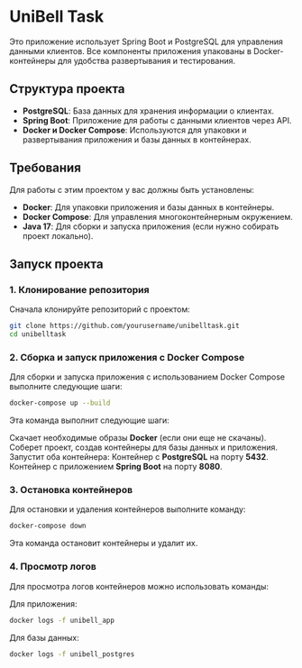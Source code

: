 # UniBell Task

Это приложение использует Spring Boot и PostgreSQL для управления данными клиентов. Все компоненты приложения упакованы
в Docker-контейнеры для удобства развертывания и тестирования.

## Структура проекта

- **PostgreSQL**: База данных для хранения информации о клиентах.
- **Spring Boot**: Приложение для работы с данными клиентов через API.
- **Docker и Docker Compose**: Используются для упаковки и развертывания приложения и базы данных в контейнерах.

## Требования

Для работы с этим проектом у вас должны быть установлены:

- **Docker**: Для упаковки приложения и базы данных в контейнеры.
- **Docker Compose**: Для управления многоконтейнерным окружением.
- **Java 17**: Для сборки и запуска приложения (если нужно собирать проект локально).

## Запуск проекта

### 1. Клонирование репозитория

Сначала клонируйте репозиторий с проектом:

```bash
git clone https://github.com/yourusername/unibelltask.git
cd unibelltask
```

### 2. Сборка и запуск приложения с Docker Compose

Для сборки и запуска приложения с использованием Docker Compose выполните следующие шаги:

```bash
docker-compose up --build
```

Эта команда выполнит следующие шаги:

Скачает необходимые образы **Docker** (если они еще не скачаны).
Соберет проект, создав контейнеры для базы данных и приложения.
Запустит оба контейнера:
Контейнер с **PostgreSQL** на порту **5432**.
Контейнер с приложением **Spring Boot** на порту **8080**.

### 3. Остановка контейнеров

Для остановки и удаления контейнеров выполните команду:

```bash
docker-compose down
```

Эта команда остановит контейнеры и удалит их.

### 4. Просмотр логов

Для просмотра логов контейнеров можно использовать команды:

Для приложения:

``` bash
docker logs -f unibell_app
```

Для базы данных:

```bash
docker logs -f unibell_postgres
```